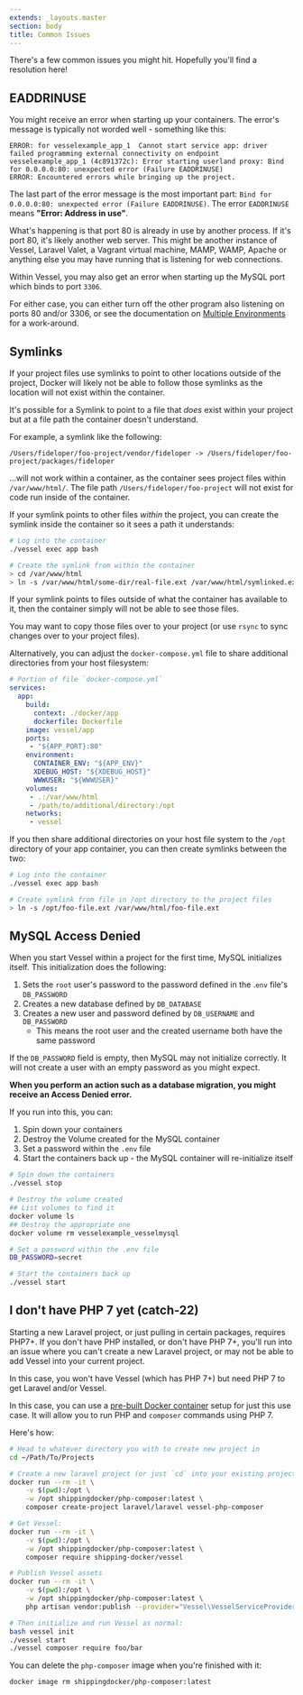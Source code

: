 ```yaml
---
extends: _layouts.master
section: body
title: Common Issues
---
```


<p class="intro">There's a few common issues you might hit. Hopefully you'll find a resolution here!</p>

<a name="eaddrinuse" id="eaddrinuse"></a>
## EADDRINUSE

You might receive an error when starting up your containers. The error's message is typically not worded well - something like this:

```
ERROR: for vesselexample_app_1  Cannot start service app: driver failed programming external connectivity on endpoint vesselexample_app_1 (4c891372c): Error starting userland proxy: Bind for 0.0.0.0:80: unexpected error (Failure EADDRINUSE)
ERROR: Encountered errors while bringing up the project.
```

The last part of the error message is the most important part: `Bind for 0.0.0.0:80: unexpected error (Failure EADDRINUSE)`. The error `EADDRINUSE` means **"Error: Address in use"**.

What's happening is that port 80 is already in use by another process. If it's port 80, it's likely another web server. This might be another instance of Vessel, Laravel Valet, a Vagrant virtual machine, MAMP, WAMP, Apache or anything else you may have running that is listening for web connections.

Within Vessel, you may also get an error when starting up the MySQL port which binds to port `3306`.

For either case, you can either turn off the other program also listening on ports 80 and/or 3306, or see the documentation on [Multiple Environments](/docs/everyday-usage#multiple-environments) for a work-around.


<a name="symlinks" id="symlinks"></a>
## Symlinks

If your project files use symlinks to point to other locations outside of the project, Docker will likely not be able to follow those symlinks as the location will not exist within the container.

It's possible for a Symlink to point to a file that *does* exist within your project but at a file path the container doesn't understand.

For example, a symlink like the following:

```
/Users/fideloper/foo-project/vendor/fideloper -> /Users/fideloper/foo-project/packages/fideloper
```

...will not work within a container, as the container sees project files within `/var/www/html/`. The file path `/Users/fideloper/foo-project` will not exist for code run inside of the container.

If your symlink points to other files *within* the project, you can create the symlink inside the container so it sees a path it understands:

```bash
# Log into the container
./vessel exec app bash

# Create the symlink from within the container
> cd /var/www/html
> ln -s /var/www/html/some-dir/real-file.ext /var/www/html/symlinked.ext
```

If your symlink points to files outside of what the container has available to it, then the container simply will not be able to see those files. 

You may want to copy those files over to your project (or use `rsync` to sync changes over to your project files).

Alternatively, you can adjust the `docker-compose.yml` file to share additional directories from your host filesystem:

```yaml
# Portion of file `docker-compose.yml`
services:
  app:
    build:
      context: ./docker/app
      dockerfile: Dockerfile
    image: vessel/app
    ports:
     - "${APP_PORT}:80"
    environment:
      CONTAINER_ENV: "${APP_ENV}"
      XDEBUG_HOST: "${XDEBUG_HOST}"
      WWWUSER: "${WWWUSER}"
    volumes:
     - .:/var/www/html
     - /path/to/additional/directory:/opt
    networks:
     - vessel
```

If you then share additional directories on your host file system to the `/opt` directory of your app container, you can then create symlinks between the two:

```bash
# Log into the container
./vessel exec app bash

# Create symlink from file in /opt directory to the project files
> ln -s /opt/foo-file.ext /var/www/html/foo-file.ext
```

<a name="mysql-password" id="mysql-password"></a>
## MySQL Access Denied

When you start Vessel within a project for the first time, MySQL initializes itself. This initialization does the following:

1. Sets the `root` user's password to the password defined in the .`env` file's `DB_PASSWORD`
2. Creates a new database defined by `DB_DATABASE`
3. Creates a new user and password defined by `DB_USERNAME` and `DB_PASSWORD`
    - This means the root user and the created username both have the same password

If the `DB_PASSWORD` field is empty, then MySQL may not initialize correctly. It will not create a user with an empty password as you might expect.

**When you perform an action such as a database migration, you might receive an Access Denied error.**

If you run into this, you can:

1. Spin down your containers
2. Destroy the Volume created for the MySQL container
3. Set a password within the `.env` file
4. Start the containers back up - the MySQL container will re-initialize itself

```bash
# Spin down the containers
./vessel stop

# Destroy the volume created
## List volumes to find it
docker volume ls
## Destroy the appropriate one
docker volume rm vesselexample_vesselmysql

# Set a password within the .env file
DB_PASSWORD=secret

# Start the containers back up
./vessel start
```

<a name="catch22" id="catch22"></a>

## I don't have PHP 7 yet (catch-22)

Starting a new Laravel project, or just pulling in certain packages, requires PHP7+. If you don't have PHP installed, or don't have PHP 7+, you'll run into an issue where you can't create a new Laravel project, or may not be able to add Vessel into your current project.

In this case, you won't have Vessel (which has PHP 7+) but need PHP 7 to get Laravel and/or Vessel.

In this case, you can use a [pre-built Docker container](https://hub.docker.com/r/shippingdocker/php-composer/) setup for just this use case. It will allow you to run PHP and `composer` commands using PHP 7.

Here's how:

```bash
# Head to whatever directory you with to create new project in
cd ~/Path/To/Projects

# Create a new laravel project (or just `cd` into your existing project if you have one)
docker run --rm -it \
    -v $(pwd):/opt \
    -w /opt shippingdocker/php-composer:latest \
    composer create-project laravel/laravel vessel-php-composer

# Get Vessel:
docker run --rm -it \
    -v $(pwd):/opt \
    -w /opt shippingdocker/php-composer:latest \
    composer require shipping-docker/vessel

# Publish Vessel assets
docker run --rm -it \
    -v $(pwd):/opt \
    -w /opt shippingdocker/php-composer:latest \
    php artisan vendor:publish --provider="Vessel\VesselServiceProvider"

# Then initialize and run Vessel as normal:
bash vessel init
./vessel start
./vessel composer require foo/bar
```

You can delete the `php-composer` image when you're finished with it:

```bash
docker image rm shippingdocker/php-composer:latest
```



